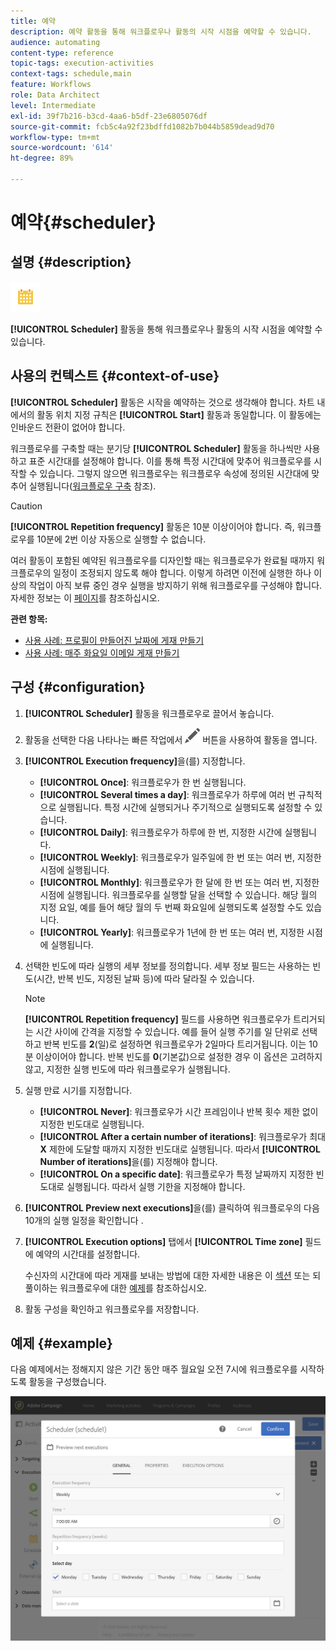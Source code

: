```yaml
---
title: 예약
description: 예약 활동을 통해 워크플로우나 활동의 시작 시점을 예약할 수 있습니다.
audience: automating
content-type: reference
topic-tags: execution-activities
context-tags: schedule,main
feature: Workflows
role: Data Architect
level: Intermediate
exl-id: 39f7b216-b3cd-4aa6-b5df-23e6805076df
source-git-commit: fcb5c4a92f23bdffd1082b7b044b5859dead9d70
workflow-type: tm+mt
source-wordcount: '614'
ht-degree: 89%

---
```


# 예약{#scheduler}

## 설명 {#description}

![](assets/scheduler.png)

**[!UICONTROL Scheduler]** 활동을 통해 워크플로우나 활동의 시작 시점을 예약할 수 있습니다.

## 사용의 컨텍스트 {#context-of-use}

**[!UICONTROL Scheduler]** 활동은 시작을 예약하는 것으로 생각해야 합니다. 차트 내에서의 활동 위치 지정 규칙은 **[!UICONTROL Start]** 활동과 동일합니다. 이 활동에는 인바운드 전환이 없어야 합니다.

워크플로우를 구축할 때는 분기당 **[!UICONTROL Scheduler]** 활동을 하나씩만 사용하고 표준 시간대를 설정해야 합니다. 이를 통해 특정 시간대에 맞추어 워크플로우를 시작할 수 있습니다. 그렇지 않으면 워크플로우는 워크플로우 속성에 정의된 시간대에 맞추어 실행됩니다([워크플로우 구축](../../automating/using/building-a-workflow.md) 참조).

>[!CAUTION]
>
>**[!UICONTROL Repetition frequency]** 활동은 10분 이상이어야 합니다. 즉, 워크플로우를 10분에 2번 이상 자동으로 실행할 수 없습니다.

여러 활동이 포함된 예약된 워크플로우를 디자인할 때는 워크플로우가 완료될 때까지 워크플로우의 일정이 조정되지 않도록 해야 합니다. 이렇게 하려면 이전에 실행한 하나 이상의 작업이 아직 보류 중인 경우 실행을 방지하기 위해 워크플로우를 구성해야 합니다. 자세한 정보는 이 [페이지](../../automating/using/scheduled-workflows-execution.md)를 참조하십시오.

**관련 항목:**

* [사용 사례: 프로필이 만들어진 날짜에 게재 만들기](../../automating/using/workflow-creation-date-query.md)
* [사용 사례: 매주 화요일 이메일 게재 만들기](../../automating/using/workflow-weekly-offer.md)

## 구성 {#configuration}

1. **[!UICONTROL Scheduler]** 활동을 워크플로우로 끌어서 놓습니다.
1. 활동을 선택한 다음 나타나는 빠른 작업에서 ![](assets/edit_darkgrey-24px.png) 버튼을 사용하여 활동을 엽니다.
1. **[!UICONTROL Execution frequency]**&#x200B;을(를) 지정합니다. 

   * **[!UICONTROL Once]**: 워크플로우가 한 번 실행됩니다.
   * **[!UICONTROL Several times a day]**: 워크플로우가 하루에 여러 번 규칙적으로 실행됩니다. 특정 시간에 실행되거나 주기적으로 실행되도록 설정할 수 있습니다.
   * **[!UICONTROL Daily]**: 워크플로우가 하루에 한 번, 지정한 시간에 실행됩니다.
   * **[!UICONTROL Weekly]**: 워크플로우가 일주일에 한 번 또는 여러 번, 지정한 시점에 실행됩니다.
   * **[!UICONTROL Monthly]**: 워크플로우가 한 달에 한 번 또는 여러 번, 지정한 시점에 실행됩니다. 워크플로우를 실행할 달을 선택할 수 있습니다. 해당 월의 지정 요일, 예를 들어 해당 월의 두 번째 화요일에 실행되도록 설정할 수도 있습니다.
   * **[!UICONTROL Yearly]**: 워크플로우가 1년에 한 번 또는 여러 번, 지정한 시점에 실행됩니다.

1. 선택한 빈도에 따라 실행의 세부 정보를 정의합니다. 세부 정보 필드는 사용하는 빈도(시간, 반복 빈도, 지정된 날짜 등)에 따라 달라질 수 있습니다.

   >[!NOTE]
   >
   >**[!UICONTROL Repetition frequency]** 필드를 사용하면 워크플로우가 트리거되는 시간 사이에 간격을 지정할 수 있습니다. 예를 들어 실행 주기를 일 단위로 선택하고 반복 빈도를 **2**(일)로 설정하면 워크플로우가 2일마다 트리거됩니다. 이는 10분 이상이어야 합니다. 반복 빈도를 **0**(기본값)으로 설정한 경우 이 옵션은 고려하지 않고, 지정한 실행 빈도에 따라 워크플로우가 실행됩니다.

1. 실행 만료 시기를 지정합니다.

   * **[!UICONTROL Never]**: 워크플로우가 시간 프레임이나 반복 횟수 제한 없이 지정한 빈도대로 실행됩니다.
   * **[!UICONTROL After a certain number of iterations]**: 워크플로우가 최대 **X** 제한에 도달할 때까지 지정한 빈도대로 실행됩니다. 따라서 **[!UICONTROL Number of iterations]**&#x200B;을(를) 지정해야 합니다.
   * **[!UICONTROL On a specific date]**: 워크플로우가 특정 날짜까지 지정한 빈도대로 실행됩니다. 따라서 실행 기한을 지정해야 합니다.

1. **[!UICONTROL Preview next executions]**&#x200B;을(를) 클릭하여 워크플로우의 다음 10개의 실행 일정을 확인합니다 .

1. **[!UICONTROL Execution options]** 탭에서 **[!UICONTROL Time zone]** 필드에 예약의 시간대를 설정합니다.

   수신자의 시간대에 따라 게재를 보내는 방법에 대한 자세한 내용은 이 [섹션](../../sending/using/sending-messages-at-the-recipient-s-time-zone.md) 또는 되풀이하는 워크플로우에 대한 [예제](../../automating/using/recurring-push-notifications.md)를 참조하십시오.

1. 활동 구성을 확인하고 워크플로우를 저장합니다.

## 예제 {#example}

다음 예제에서는 정해지지 않은 기간 동안 매주 월요일 오전 7시에 워크플로우를 시작하도록 활동을 구성했습니다.

![](assets/wkf_scheduler_example.png)
